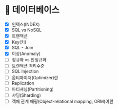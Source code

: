 # 🔐 데이터베이스

- [X]  인덱스(INDEX)
- [X]  SQL vs NoSQL
- [x]  트랜잭션
- [x]  Key(키)
- [x]  SQL - Join
- [X]  이상(Anomaly)
- [ ]  정규화 vs 반정규화
- [ ]  트랜잭션 격리수준
- [ ]  SQL Injection
- [ ]  옵티마이저(Optimizer)란
- [ ]  Replication
- [ ]  파티셔닝(Partitioning)
- [ ]  샤딩(Sharding)
- [ ]  객체 관계 매핑(Object-relational mapping, ORM)이란
